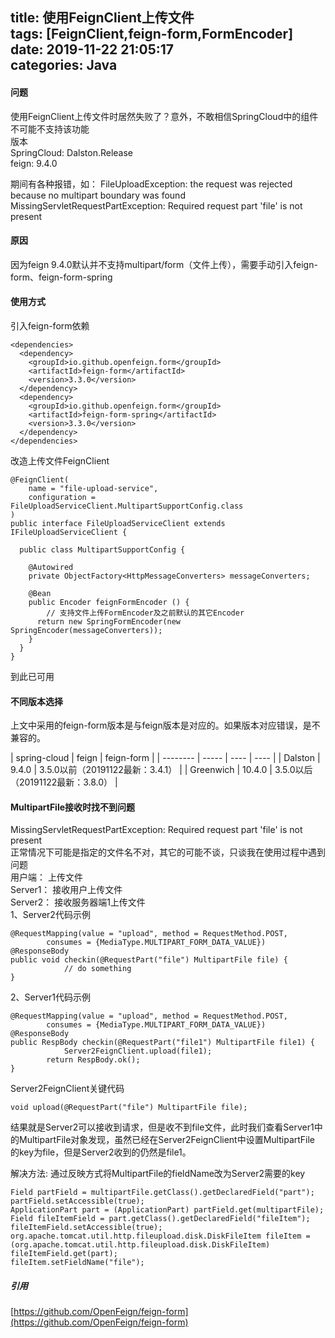 title: 使用FeignClient上传文件  
tags: [FeignClient,feign-form,FormEncoder]  
date: 2019-11-22 21:05:17  
categories: Java
---
####  问题
使用FeignClient上传文件时居然失败了？意外，不敢相信SpringCloud中的组件不可能不支持该功能   
版本  
SpringCloud: Dalston.Release  
feign: 9.4.0  

期间有各种报错，如：
FileUploadException: the request was rejected because no multipart boundary was found  
MissingServletRequestPartException: Required request part 'file' is not present  

####  原因
因为feign 9.4.0默认并不支持multipart/form（文件上传），需要手动引入feign-form、feign-form-spring  

#### 使用方式  
引入feign-form依赖 
 
``` 
<dependencies>
  <dependency>
    <groupId>io.github.openfeign.form</groupId>
    <artifactId>feign-form</artifactId>
    <version>3.3.0</version>
  </dependency>
  <dependency>
    <groupId>io.github.openfeign.form</groupId>
    <artifactId>feign-form-spring</artifactId>
    <version>3.3.0</version>
  </dependency>
</dependencies>
```
  
  
改造上传文件FeignClient  
<!-- more -->

```
@FeignClient(
    name = "file-upload-service",
    configuration = FileUploadServiceClient.MultipartSupportConfig.class
)
public interface FileUploadServiceClient extends IFileUploadServiceClient {

  public class MultipartSupportConfig {

    @Autowired
    private ObjectFactory<HttpMessageConverters> messageConverters;

    @Bean
    public Encoder feignFormEncoder () {
    	// 支持文件上传FormEncoder及之前默认的其它Encoder
      return new SpringFormEncoder(new SpringEncoder(messageConverters));
    }
  }
}
```


到此已可用   


#### 不同版本选择  
上文中采用的feign-form版本是与feign版本是对应的。如果版本对应错误，是不兼容的。 
 
| spring-cloud | feign | feign-form |
| -------- | ----- | ---- | ---- |
| Dalston    | 9.4.0  | 3.5.0以前（20191122最新：3.4.1） |
| Greenwich        | 10.4.0  | 3.5.0以后（20191122最新：3.8.0） |

####  MultipartFile接收时找不到问题  
MissingServletRequestPartException: Required request part 'file' is not present  
正常情况下可能是指定的文件名不对，其它的可能不谈，只谈我在使用过程中遇到问题  
用户端：  上传文件  
Server1：  接收用户上传文件  
Server2：  接收服务器端1上传文件  
1、Server2代码示例  

```
@RequestMapping(value = "upload", method = RequestMethod.POST,
        consumes = {MediaType.MULTIPART_FORM_DATA_VALUE})
@ResponseBody
public void checkin(@RequestPart("file") MultipartFile file) {
			// do something
}

```


2、Server1代码示例  


```
@RequestMapping(value = "upload", method = RequestMethod.POST,
        consumes = {MediaType.MULTIPART_FORM_DATA_VALUE})
@ResponseBody
public RespBody checkin(@RequestPart("file1") MultipartFile file1) {
			Server2FeignClient.upload(file1);
        return RespBody.ok();
}

```


Server2FeignClient关键代码


``` 
void upload(@RequestPart("file") MultipartFile file);
```

结果就是Server2可以接收到请求，但是收不到file文件，此时我们查看Server1中的MultipartFile对象发现，虽然已经在Server2FeignClient中设置MultipartFile 的key为file，但是Server2收到的仍然是file1。

解决方法:  通过反映方式将MultipartFile的fieldName改为Server2需要的key


```
Field partField = multipartFile.getClass().getDeclaredField("part");
partField.setAccessible(true);
ApplicationPart part = (ApplicationPart) partField.get(multipartFile);
Field fileItemField = part.getClass().getDeclaredField("fileItem");
fileItemField.setAccessible(true);
org.apache.tomcat.util.http.fileupload.disk.DiskFileItem fileItem = (org.apache.tomcat.util.http.fileupload.disk.DiskFileItem) fileItemField.get(part);
fileItem.setFieldName("file");
```


##### 引用 
[https://github.com/OpenFeign/feign-form](https://github.com/OpenFeign/feign-form)